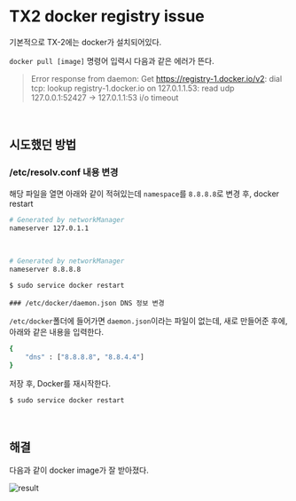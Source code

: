 # TX2 docker registry issue 

기본적으로 TX-2에는 docker가 설치되어있다.



`docker pull [image]` 명령어 입력시 다음과 같은 에러가 뜬다.

> Error response from daemon: Get https://registry-1.docker.io/v2: dial tcp: lookup registry-1.docker.io on 127.0.1.1.53: read udp 127.0.0.1:52427 -> 127.0.1.1:53 i/o timeout

​    



## 시도했던 방법



### /etc/resolv.conf 내용 변경

해당 파일을 열면 아래와 같이 적혀있는데 `namespace`를 `8.8.8.8`로 변경 후, docker restart

```bash
# Generated by networkManager
nameserver 127.0.1.1
```

​    

```bash
# Generated by networkManager
nameserver 8.8.8.8
```



```bash
$ sudo service docker restart
```



    ### /etc/docker/daemon.json DNS 정보 변경



`/etc/docker`폴더에 들어가면 `daemon.json`이라는 파일이 없는데, 새로 만들어준 후에, 아래와 같은 내용을 입력한다.

```bash
{
    "dns" : ["8.8.8.8", "8.8.4.4"]
}
```



저장 후, Docker를 재시작한다.

```bash
$ sudo service docker restart
```



​    

## 해결

다음과 같이 docker image가 잘 받아졌다.



![result](https://user-images.githubusercontent.com/13328380/51729213-1467e280-20b6-11e9-81fb-bc08d309beb2.png)
